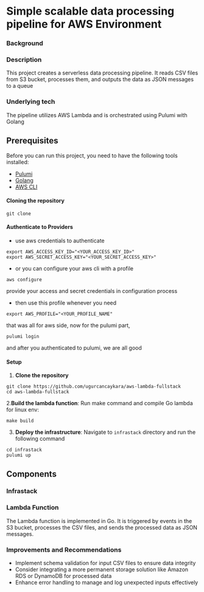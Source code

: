 # Simple scalable data processing pipeline for AWS Environment

### Background


### Description
This project creates a serverless data processing pipeline. It reads CSV files from S3 bucket, processes them, and outputs the data as JSON messages to a queue

### Underlying tech
The pipeline utilizes AWS Lambda and is orchestrated using Pulumi with Golang


## Prerequisites
Before you can run this project, you need to have the following tools installed:
- [Pulumi](https://www.pulumi.com/docs/get-started/install/)
- [Golang](https://golang.org/dl/)
- [AWS CLI](https://aws.amazon.com/cli/)


#### Cloning the repository
```
git clone 
```

#### Authenticate to Providers
- use aws credentials to authenticate
```
export AWS_ACCESS_KEY_ID="<YOUR_ACCESS_KEY_ID>"
export AWS_SECRET_ACCESS_KEY="<YOUR_SECRET_ACCESS_KEY>"
```

- or you can configure your aws cli with a profile
```
aws configure
```
provide your access and secret credentials in configuration process

- then use this profile whenever you need
```
export AWS_PROFILE="<YOUR_PROFILE_NAME"
```

that was all for aws side, now for the pulumi part,

```
pulumi login
```

and after you authenticated to pulumi, we are all good

#### Setup

1. **Clone the repository**
```
git clone https://github.com/ugurcancaykara/aws-lambda-fullstack
cd aws-lambda-fullstack
```

2.**Build the lambda function**: Run make command and compile Go lambda for linux env:
```
make build
```

3. **Deploy the infrastructure**: Navigate to `infrastack` directory and run the following command
```
cd infrastack
pulumi up
```


## Components

### Infrastack


### Lambda Function

The Lambda function is implemented in Go. It is triggered by events in the S3 bucket, processes the CSV files, and sends the processed data as JSON messages.

### Improvements and Recommendations

- Implement schema validation for input CSV files to ensure data integrity
- Consider integrating a more permanent storage solution like Amazon RDS or DynamoDB for processed data
- Enhance error handling to manage and log unexpected inputs effectively

